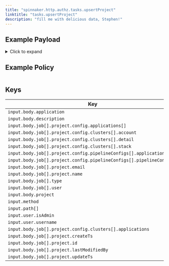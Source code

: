 ```yaml
---
title: "spinnaker.http.authz.tasks.upsertProject"
linktitle: "tasks.upsertProject"
description: "fill me with delicious data, Stephen!"
---
```


## Example Payload

<details><summary>Click to expand</summary>

```json
{
  "input": {
    "body": {
      "application": "spinnaker",
      "description": "Create project: testProjectName",
      "job": [
        {
          "project": {
            "config": {
              "applications": [
                "hostname"
              ],
              "clusters": [
                {
                  "account": "spinnaker",
                  "detail": "*",
                  "stack": "*"
                }
              ],
              "pipelineConfigs": [
                {
                  "application": "hostname",
                  "pipelineConfigId": "7db1e350-dedb-4dc1-9976-e71f97b5f132"
                }
              ]
            },
            "email": "stephen.atwell@armory.io",
            "name": "testProjectName"
          },
          "type": "upsertProject",
          "user": "elfie2002"
        }
      ],
      "project": "testProjectName"
    },
    "method": "POST",
    "path": [
      "tasks"
    ],
    "user": {
      "isAdmin": false,
      "roles": [],
      "username": "elfie2002"
    }
  }
}
```
</details>

## Example Policy

```rego

```

## Keys

| Key                                          | Type      | Description                                              |
|----------------------------------------------|-----------|----------------------------------------------------------|
| `input.body.application` | `string` |
| `input.body.description` | `string` |
| `input.body.job[].project.config.applications[]` | `string` |
| `input.body.job[].project.config.clusters[].account` | `string` |
| `input.body.job[].project.config.clusters[].detail` | `string` |
| `input.body.job[].project.config.clusters[].stack` | `string` |
| `input.body.job[].project.config.pipelineConfigs[].application` | `string` |
| `input.body.job[].project.config.pipelineConfigs[].pipelineConfigId` | `string` |
| `input.body.job[].project.email` | `string` |
| `input.body.job[].project.name` | `string` |
| `input.body.job[].type` | `string` |
| `input.body.job[].user` | `string` |
| `input.body.project` | `string` |
| `input.method` | `string` |
| `input.path[]` | `string` |
| `input.user.isAdmin` | `boolean` |
| `input.user.username` | `string` |
| `input.body.job[].project.config.clusters[].applications` | ` ` |
| `input.body.job[].project.createTs` | `number` |
| `input.body.job[].project.id` | `string` |
| `input.body.job[].project.lastModifiedBy` | `string` |
| `input.body.job[].project.updateTs` | `number` |
